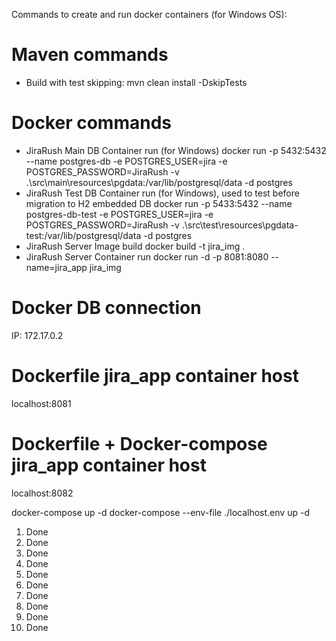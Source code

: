 Commands to create and run docker containers (for Windows OS):

# Maven commands
- Build with test skipping:
mvn clean install -DskipTests

# Docker commands
- JiraRush Main DB Container run (for Windows)
docker run -p 5432:5432 --name postgres-db -e POSTGRES_USER=jira -e POSTGRES_PASSWORD=JiraRush -v .\src\main\resources\pgdata:/var/lib/postgresql/data -d postgres
- JiraRush Test DB Container run (for Windows), used to test before migration to H2 embedded DB
docker run -p 5433:5432 --name postgres-db-test -e POSTGRES_USER=jira -e POSTGRES_PASSWORD=JiraRush -v .\src\test\resources\pgdata-test:/var/lib/postgresql/data -d postgres
- JiraRush Server Image build
docker build -t jira_img .
- JiraRush Server Container run
docker run -d -p 8081:8080 --name=jira_app jira_img

# Docker DB connection 
IP: 172.17.0.2
# Dockerfile jira_app container host
localhost:8081
# Dockerfile + Docker-compose jira_app container host
localhost:8082

docker-compose up -d
docker-compose --env-file ./localhost.env up -d

1. Done
2. Done
3. Done
4. Done
5. Done
6. Done
7. Done
8. Done
9. Done
10. Done